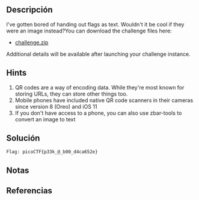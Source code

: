 ## Descripción 
I've gotten bored of handing out flags as text. Wouldn't it be cool if they were an image instead?You can download the challenge files here:

- [challenge.zip](https://artifacts.picoctf.net/c_atlas/13/challenge.zip)

Additional details will be available after launching your challenge instance.
## Hints
1. QR codes are a way of encoding data. While they're most known for storing URLs, they can store other things too.
2. Mobile phones have included native QR code scanners in their cameras since version 8 (Oreo) and iOS 11
3. If you don't have access to a phone, you can also use zbar-tools to convert an image to text
## Solución
```
Flag: picoCTF{p33k_@_b00_d4ca652e}
```
## Notas

## Referencias
